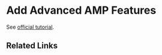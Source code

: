 # Add Advanced AMP Features

See [official tutorial](https://amp.dev/ja/documentation/guides-and-tutorials/start/add_advanced/index.html).

## Related Links
